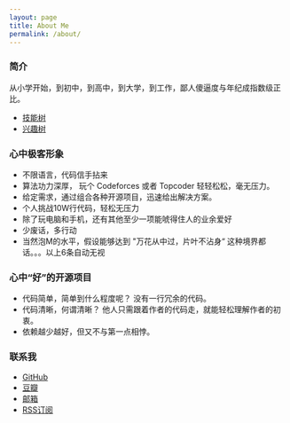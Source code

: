 ```yaml
---
layout: page
title: About Me
permalink: /about/
---
```


### 简介

从小学开始，到初中，到高中，到大学，到工作，鄙人傻逼度与年纪成指数级正比。

* [技能树](/skill-tree/openinx.html)
* [兴趣树](/images/Openinx-Interest.png)

### 心中极客形象

* 不限语言，代码信手拈来
* 算法功力深厚， 玩个 Codeforces 或者 Topcoder 轻轻松松，毫无压力。
* 给定需求，通过组合各种开源项目，迅速给出解决方案。 
* 个人挑战10W行代码，轻松无压力
* 除了玩电脑和手机，还有其他至少一项能唬得住人的业余爱好
* 少废话，多行动
* 当然泡M的水平，假设能够达到 "万花从中过，片叶不沾身“ 这种境界都话。。。以上6条自动无视


### 心中“好”的开源项目

* 代码简单，简单到什么程度呢？ 没有一行冗余的代码。
* 代码清晰，何谓清晰？ 他人只需跟着作者的代码走，就能轻松理解作者的初衷。
* 依赖越少越好，但又不与第一点相悖。

### 联系我

* [GitHub](https://github.com/openinx)
* [豆瓣](http://www.douban.com/people/68306838/)
* <a href="mailto:{{ site.email }}">邮箱</a>
* [RSS订阅](/feed.xml)
